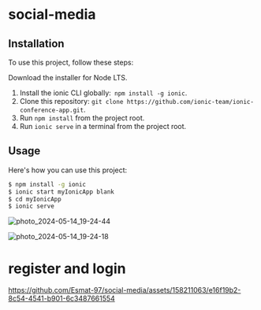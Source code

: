 # social-media
## Installation
To use this project, follow these steps:
 
Download the installer for Node LTS.
1. Install the ionic CLI globally:` npm install -g ionic`.
2. Clone this repository: `git clone https://github.com/ionic-team/ionic-conference-app.git`.
3. Run `npm install` from the project root.
4. Run `ionic serve` in a terminal from the project root.


## Usage

Here's how you can use this project:

```bash
$ npm install -g ionic  
$ ionic start myIonicApp blank 
$ cd myIonicApp
$ ionic serve
```
![photo_2024-05-14_19-24-44](https://github.com/Esmat-97/social-media/assets/158211063/f7890eca-ba92-40ea-ac52-5dc2d971d739)

![photo_2024-05-14_19-24-18](https://github.com/Esmat-97/social-media/assets/158211063/a4e0441f-11a5-4305-a588-872db737c675)

# register and login

https://github.com/Esmat-97/social-media/assets/158211063/e16f19b2-8c54-4541-b901-6c3487661554


